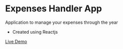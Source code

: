 #

# Expenses Handler App

Application to manage your expenses through the year

- Created using Reactjs

[Live Demo](https://expenses-app-lowkeylu.netlify.app/)
